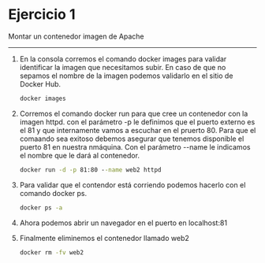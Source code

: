 # Ejercicio 1

Montar un contenedor imagen de Apache

---

1. En la consola corremos el comando docker images para validar identificar la imagen que necesitamos subir. En caso de que no sepamos el nombre de la imagen podemos validarlo en el sitio de Docker Hub.
   
    ```cmd
    docker images
    ```


2. Corremos el comando docker run para que cree un contenedor con la imagen httpd. con el parámetro -p le definimos que el puerto externo es el 81 y que internamente vamos a escuchar en el pruerto 80. Para que el comaando sea exitoso debemos asegurar que tenemos disponible el puerto 81 en nuestra nmáquina. Con el parámetro --name le indicamos el nombre que le dará al contenedor.

    ```cmd
    docker run -d -p 81:80 --name web2 httpd
    ```


3. Para validar que el contendor está corriendo podemos hacerlo con el comando docker ps.
    ```cmd
    docker ps -a
    ```

4. Ahora podemos abrir un navegador en el puerto en localhost:81

5. Finalmente eliminemos el contenedor llamado web2
    ```cmd
    docker rm -fv web2
    ```

